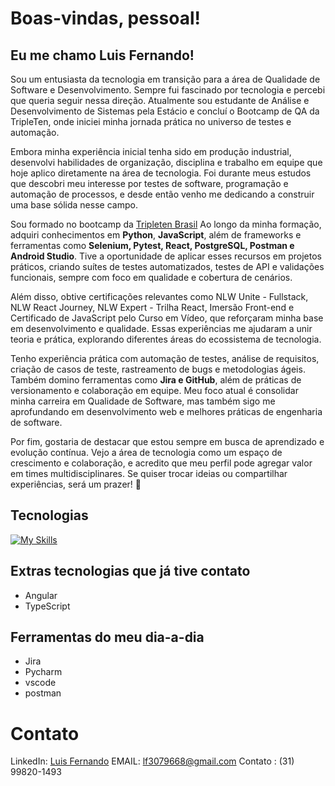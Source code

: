 # Boas-vindas, pessoal!

## **Eu me chamo Luis Fernando!**

Sou um entusiasta da tecnologia em transição para a área de Qualidade de Software e Desenvolvimento. Sempre fui fascinado por tecnologia e percebi que queria seguir nessa direção. Atualmente sou estudante de Análise e Desenvolvimento de Sistemas pela Estácio e concluí o Bootcamp de QA da TripleTen, onde iniciei minha jornada prática no universo de testes e automação.

Embora minha experiência inicial tenha sido em produção industrial, desenvolvi habilidades de organização, disciplina e trabalho em equipe que hoje aplico diretamente na área de tecnologia. Foi durante meus estudos que descobri meu interesse por testes de software, programação e automação de processos, e desde então venho me dedicando a construir uma base sólida nesse campo.

Sou formado no bootcamp da [Tripleten Brasil](https://tripleten.com/pt-bra/?utm_source=google&utm_medium=cpc&utm_campaign=inhouse_gl_bra_meet-special_allprofs_ua_sem_brand&utm_content=cid--20383245490_gid--150664729879_network--g_placement--_dvc--c_tid--kwd-2269818305501_mt--p_creative--695439828939&utm_term=tripleten%20brasil&gad_source=1&gad_campaignid=20383245490&gbraid=0AAAAAp8r91C-RBV-D7ivsvNQV5lZIM5y5&gclid=Cj0KCQjwh5vFBhCyARIsAHBx2wy_Q4FUV-Efv-8Xfsp8u_UXRLh7gL-oicoEaOL1aurouB1pix2qB-AaAnMdEALw_wcB) Ao longo da minha formação, adquiri conhecimentos em **Python**, **JavaScript**, além de frameworks e ferramentas como **Selenium, Pytest, React, PostgreSQL, Postman e Android Studio**. Tive a oportunidade de aplicar esses recursos em projetos práticos, criando suítes de testes automatizados, testes de API e validações funcionais, sempre com foco em qualidade e cobertura de cenários.

Além disso, obtive certificações relevantes como NLW Unite - Fullstack, NLW React Journey, NLW Expert - Trilha React, Imersão Front-end e Certificado de JavaScript pelo Curso em Vídeo, que reforçaram minha base em desenvolvimento e qualidade. Essas experiências me ajudaram a unir teoria e prática, explorando diferentes áreas do ecossistema de tecnologia.

Tenho experiência prática com automação de testes, análise de requisitos, criação de casos de teste, rastreamento de bugs e metodologias ágeis. Também domino ferramentas como **Jira e GitHub**, além de práticas de versionamento e colaboração em equipe. Meu foco atual é consolidar minha carreira em Qualidade de Software, mas também sigo me aprofundando em desenvolvimento web e melhores práticas de engenharia de software.

Por fim, gostaria de destacar que estou sempre em busca de aprendizado e evolução contínua. Vejo a área de tecnologia como um espaço de crescimento e colaboração, e acredito que meu perfil pode agregar valor em times multidisciplinares. Se quiser trocar ideias ou compartilhar experiências, será um prazer! 🚀

## **Tecnologias**

[![My Skills](https://skillicons.dev/icons?i=js,html,css,androidstudio,react,py,selenium,postgres,tailwind,vscode,postman,nodejs,pycharm)](https://skillicons.dev)

## **Extras tecnologias que já tive contato**

- Angular
- TypeScript

## **Ferramentas do meu dia-a-dia**

- Jira
- Pycharm
- vscode
- postman

# **Contato**

LinkedIn: [Luis Fernando](https://www.linkedin.com/in/luis-fernando-05820027b/)
EMAIL: lf3079668@gmail.com
Contato : (31) 99820-1493





